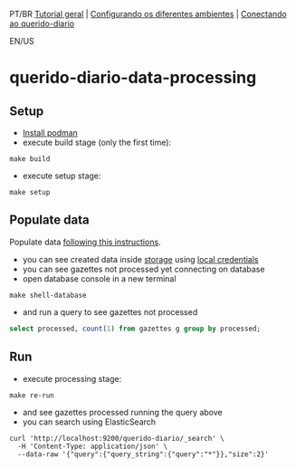 PT/BR [Tutorial geral](tutorial.md) | [Configurando os diferentes ambientes](configurando_ambientes.md) | [Conectando ao querido-diario](conectando_qd.md)

EN/US

# querido-diario-data-processing

## Setup

- [Install podman](https://podman.io/getting-started/installation)
- execute build stage (only the first time):
```console
make build
```
- execute setup stage:
```console
make setup
```

## Populate data
Populate data [following this instructions](https://github.com/okfn-brasil/querido-diario#run-inside-a-container).

- you can see created data inside [storage](http://localhost:9000/minio/queridodiariobucket) using [local credentials](contrib/sample.env#L3)
- you can see gazettes not processed yet connecting on database
- open database console in a new terminal
```console
make shell-database
```
- and run a query to see gazettes not processed
```sql
select processed, count(1) from gazettes g group by processed;
```

## Run
- execute processing stage:
```console
make re-run
```
- and see gazettes processed running the query above
- you can search using ElasticSearch
```console
curl 'http://localhost:9200/querido-diario/_search' \
  -H 'Content-Type: application/json' \
  --data-raw '{"query":{"query_string":{"query":"*"}},"size":2}'
```
